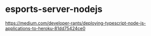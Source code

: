 # esports-server-nodejs

https://medium.com/developer-rants/deploying-typescript-node-js-applications-to-heroku-81dd75424ce0